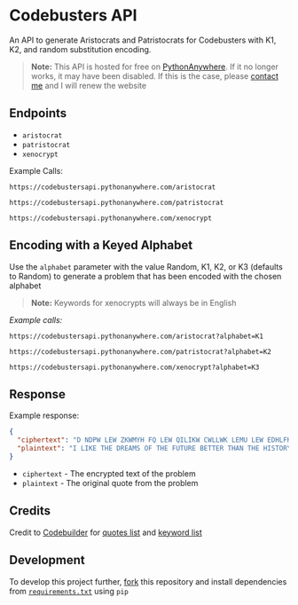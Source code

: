 # Codebusters API

An API to generate Aristocrats and Patristocrats for Codebusters with K1, K2, and random substitution
encoding.

> **Note:** This API is hosted for free on [PythonAnywhere](https://www.pythonanywhere.com). If it no longer works, it
> may have been disabled. If this is the case, please [contact me](mailto:vcmd43@gmail.com) and I will renew the website

## Endpoints

* `aristocrat`
* `patristocrat`
* `xenocrypt`

Example Calls:

```
https://codebustersapi.pythonanywhere.com/aristocrat
```

```
https://codebustersapi.pythonanywhere.com/patristocrat
```

```
https://codebustersapi.pythonanywhere.com/xenocrypt
```

## Encoding with a Keyed Alphabet

Use the `alphabet` parameter with the value Random, K1, K2, or K3 (defaults to Random) to generate a problem that has
been encoded with the chosen alphabet

> **Note:**  Keywords for xenocrypts will always be in English

*Example calls:*

```
https://codebustersapi.pythonanywhere.com/aristocrat?alphabet=K1
```

```
https://codebustersapi.pythonanywhere.com/patristocrat?alphabet=K2
```

```
https://codebustersapi.pythonanywhere.com/xenocrypt?alphabet=K3
```

## Response

Example response:

```json
{
  "ciphertext": "D NDPW LEW ZKWMYH FQ LEW QILIKW CWLLWK LEMU LEW EDHLFKB FQ LEW OMHL.",
  "plaintext": "I LIKE THE DREAMS OF THE FUTURE BETTER THAN THE HISTORY OF THE PAST."
}
```

* `ciphertext` - The encrypted text of the problem
* `plaintext` - The original quote from the problem

## Credits

Credit to [Codebuilder](https://github.com/AC01010/codebuilder) for [quotes list](quotes.txt)
and [keyword list](keywords.txt)

## Development

To develop this project further, [fork](https://github.com/cmdvmd/codebusters-api/fork) this repository and install
dependencies from [`requirements.txt`](requirements.txt) using `pip`